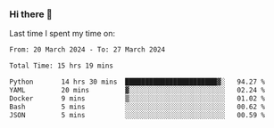 ### Hi there 👋

<!--
**Grav1tum/Grav1tum** is a ✨ _special_ ✨ repository because its `README.md` (this file) appears on your GitHub profile.

Here are some ideas to get you started:

- 🔭 I’m currently working on ...
- 🌱 I’m currently learning ...
- 👯 I’m looking to collaborate on ...
- 🤔 I’m looking for help with ...
- 💬 Ask me about ...
- 📫 How to reach me: ...
- 😄 Pronouns: ...
- ⚡ Fun fact: ...
-->
Last time I spent my time on:
<!--START_SECTION:waka-->

```txt
From: 20 March 2024 - To: 27 March 2024

Total Time: 15 hrs 19 mins

Python       14 hrs 30 mins  ███████████████████████▓░   94.27 %
YAML         20 mins         ▓░░░░░░░░░░░░░░░░░░░░░░░░   02.24 %
Docker       9 mins          ▒░░░░░░░░░░░░░░░░░░░░░░░░   01.02 %
Bash         5 mins          ░░░░░░░░░░░░░░░░░░░░░░░░░   00.62 %
JSON         5 mins          ░░░░░░░░░░░░░░░░░░░░░░░░░   00.59 %
```

<!--END_SECTION:waka-->
